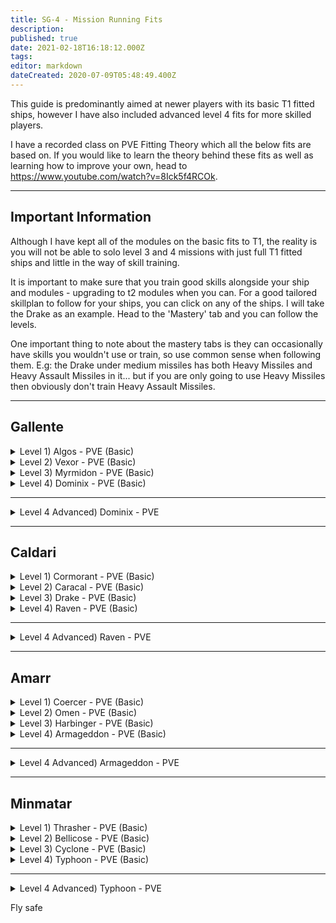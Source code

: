 ```yaml
---
title: SG-4 - Mission Running Fits
description: 
published: true
date: 2021-02-18T16:18:12.000Z
tags: 
editor: markdown
dateCreated: 2020-07-09T05:48:49.400Z
---
```


This guide is predominantly aimed at newer players with its basic T1 fitted ships, however I have also included advanced level 4 fits for more skilled players.

I have a recorded class on PVE Fitting Theory which all the below fits are based on. If you would like to learn the theory behind these fits as well as learning how to improve your own, head to https://www.youtube.com/watch?v=8Ick5f4RCOk.

---
## Important Information

Although I have kept all of the modules on the basic fits to T1, the reality is you will not be able to solo level 3 and 4 missions with just full T1 fitted ships and little in the way of skill training.

It is important to make sure that you train good skills alongside your ship and modules - upgrading to t2 modules when you can.  For a good tailored skillplan to follow for your ships, you can click on any of the ships. I will take the Drake as an example.  Head to the 'Mastery' tab and you can follow the levels.

One important thing to note about the mastery tabs is they can occasionally have skills you wouldn't use or train, so use common sense when following them.  E.g: the Drake under medium missiles has both Heavy Missiles and Heavy Assault Missiles in it... but if you are only going to use Heavy Missiles then obviously don't train Heavy Assault Missiles.

---
## Gallente
<details>
  <summary>Level 1) Algos - PVE (Basic)</summary>
[Algos, Algos - PVE (Basic)]

Small I-a Enduring Armor Repairer
Upgraded Multispectrum Coating I
AE-K Compact Drone Damage Amplifier

5MN Quad LiF Restrained Microwarpdrive
Eutectic Compact Cap Recharger
Denny Enduring Omnidirectional Tracking Link

125mm Compressed Coil Gun I
125mm Compressed Coil Gun I
125mm Compressed Coil Gun I
125mm Compressed Coil Gun I
125mm Compressed Coil Gun I
[Empty High slot]

[Empty Rig slot]
[Empty Rig slot]
[Empty Rig slot]


Hornet I x12


Antimatter Charge S x5000
Iron Charge S x5000
Tracking Speed Script x1
</details>
<details>
  <summary>Level 2) Vexor - PVE (Basic)</summary>
[Vexor, Vexor - PVE (Basic)]

AE-K Compact Drone Damage Amplifier
Medium I-a Enduring Armor Repairer
Medium I-a Enduring Armor Repairer
Prototype Compact Thermal Armor Hardener I
Prototype Compact Kinetic Armor Hardener I

50MN Y-T8 Compact Microwarpdrive
Medium Compact Pb-Acid Cap Battery
Medium Compact Pb-Acid Cap Battery
Denny Enduring Omnidirectional Tracking Link

Dual 150mm Compressed Coil Gun I
Dual 150mm Compressed Coil Gun I
Dual 150mm Compressed Coil Gun I
Drone Link Augmentor I

Medium Capacitor Control Circuit I
Medium Capacitor Control Circuit I
Medium Capacitor Control Circuit I


Hornet I x9
Vespa I x8


Antimatter Charge M x2500
Iron Charge M x2500
Tracking Speed Script x1
</details>
<details>
  <summary>Level 3) Myrmidon - PVE (Basic)</summary>
[Myrmidon, Myrmidon - PVE (Basic)]

Medium I-a Enduring Armor Repairer
Medium I-a Enduring Armor Repairer
Experimental Enduring Thermal Armor Hardener I
Experimental Enduring Kinetic Armor Hardener I
AE-K Compact Drone Damage Amplifier
AE-K Compact Drone Damage Amplifier

50MN Quad LiF Restrained Microwarpdrive
Large Compact Pb-Acid Cap Battery
Large Compact Pb-Acid Cap Battery
Denny Enduring Omnidirectional Tracking Link
Alumel-Wired Enduring Sensor Booster

Drone Link Augmentor I
Drone Link Augmentor I
[Empty High slot]
[Empty High slot]
[Empty High slot]

Medium Capacitor Control Circuit I
Medium Capacitor Control Circuit I
Medium Capacitor Control Circuit I


Hornet I x8
Vespa I x6
Warden I x4


Scan Resolution Script x1
Targeting Range Script x1
Optimal Range Script x1
Tracking Speed Script x1
</details>
<details>
  <summary>Level 4) Dominix - PVE (Basic)</summary>
[Dominix, Dominix - PVE (Basic)]

Large I-a Enduring Armor Repairer
Large I-a Enduring Armor Repairer
Experimental Enduring Kinetic Armor Hardener I
Experimental Enduring Thermal Armor Hardener I
AE-K Compact Drone Damage Amplifier
AE-K Compact Drone Damage Amplifier
AE-K Compact Drone Damage Amplifier

500MN Quad LiF Restrained Microwarpdrive
Large Compact Pb-Acid Cap Battery
Large Compact Pb-Acid Cap Battery
Alumel-Wired Enduring Sensor Booster
Denny Enduring Omnidirectional Tracking Link

Drone Link Augmentor I
Drone Link Augmentor I
Drone Link Augmentor I
425mm Prototype Gauss Gun
425mm Prototype Gauss Gun
425mm Prototype Gauss Gun

Large Capacitor Control Circuit I
Large Capacitor Control Circuit I
Large Capacitor Control Circuit I


Garde I x6
Hornet I x5
Vespa I x5
Warden I x6


Antimatter Charge L x1000
Iron Charge L x1000
Scan Resolution Script x1
Targeting Range Script x1
Optimal Range Script x1
Tracking Speed Script x1
</details>

---
<details>
  <summary>Level 4 Advanced) Dominix - PVE</summary>
[Dominix, Dominix - PVE]

Drone Damage Amplifier II
Drone Damage Amplifier II
Drone Damage Amplifier II
Large Armor Repairer II
Large Armor Repairer II
Kinetic Armor Hardener II
Thermal Armor Hardener II

500MN Y-T8 Compact Microwarpdrive
Large Compact Pb-Acid Cap Battery
Large Compact Pb-Acid Cap Battery
Sensor Booster II
Omnidirectional Tracking Link II

Drone Link Augmentor I
Drone Link Augmentor I
Drone Link Augmentor I
350mm Railgun II
350mm Railgun II
350mm Railgun II

Large Capacitor Control Circuit I
Large Capacitor Control Circuit I
Large Capacitor Control Circuit I


Garde II x5
Hornet II x9
Vespa II x8
Warden II x5


Javelin L x5000
Spike L x5000
Lead Charge L x5000
Scan Resolution Script x1
Targeting Range Script x1
Optimal Range Script x1
Tracking Speed Script x1
</details>

---
## Caldari
<details>
  <summary>Level 1) Cormorant - PVE (Basic)</summary>
[Cormorant, Cormorant - PVE (Basic)]

Magnetic Field Stabilizer I
Magnetic Field Stabilizer I

5MN Quad LiF Restrained Microwarpdrive
Small Clarity Ward Enduring Shield Booster
Eutectic Compact Cap Recharger

125mm Compressed Coil Gun I
125mm Compressed Coil Gun I
125mm Compressed Coil Gun I
125mm Compressed Coil Gun I
125mm Compressed Coil Gun I
125mm Compressed Coil Gun I
125mm Compressed Coil Gun I
[Empty High slot]

[Empty Rig slot]
[Empty Rig slot]
[Empty Rig slot]


Antimatter Charge S x5000
Iron Charge S x5000
</details>
<details>
  <summary>Level 2) Caracal - PVE (Basic)</summary>
[Caracal, Caracal - PVE (Basic)]

Ballistic Control System I
Ballistic Control System I
Pro-Nav Compact Missile Guidance Enhancer
Mark I Compact Reactor Control Unit

10MN Monopropellant Enduring Afterburner
Large F-S9 Regolith Compact Shield Extender
Large F-S9 Regolith Compact Shield Extender
Enduring Kinetic Shield Hardener
Enduring Thermal Shield Hardener

XR-3200 Heavy Missile Bay
XR-3200 Heavy Missile Bay
XR-3200 Heavy Missile Bay
XR-3200 Heavy Missile Bay
XR-3200 Heavy Missile Bay

Medium Core Defense Field Purger I
Medium Core Defense Field Purger I
Medium Core Defense Field Purger I


Hornet I x2


Scourge Heavy Missile x2500
</details>
<details>
  <summary>Level 3) Drake - PVE (Basic)</summary>
[Drake, Drake - PVE (Basic)]

Ballistic Control System I
Ballistic Control System I
Type-D Restrained Shield Power Relay
Type-D Restrained Shield Power Relay

10MN Monopropellant Enduring Afterburner
Large F-S9 Regolith Compact Shield Extender
Large F-S9 Regolith Compact Shield Extender
Enduring Thermal Shield Hardener
Enduring Kinetic Shield Hardener
Missile Guidance Computer I

XR-3200 Heavy Missile Bay
XR-3200 Heavy Missile Bay
XR-3200 Heavy Missile Bay
XR-3200 Heavy Missile Bay
XR-3200 Heavy Missile Bay
XR-3200 Heavy Missile Bay
[Empty High slot]

Medium Core Defense Field Purger I
Medium Core Defense Field Purger I
Medium Core Defense Field Purger I


Hornet I x5


Scourge Heavy Missile x2500
Missile Precision Script x1
</details>
<details>
  <summary>Level 4) Raven - PVE (Basic)</summary>
[Raven, Raven - PVE (Basic)]

Ballistic Control System I
Ballistic Control System I
Ballistic Control System I
Pro-Nav Compact Missile Guidance Enhancer
Pro-Nav Compact Missile Guidance Enhancer

X-Large Clarity Ward Enduring Shield Booster
Enduring Kinetic Shield Hardener
Enduring Thermal Shield Hardener
Stalwart Restrained Shield Boost Amplifier
Alumel-Wired Enduring Sensor Booster
Large Micro Jump Drive
100MN Monopropellant Enduring Afterburner

'Arbalest' Cruise Launcher I
'Arbalest' Cruise Launcher I
'Arbalest' Cruise Launcher I
'Arbalest' Cruise Launcher I
'Arbalest' Cruise Launcher I
'Arbalest' Cruise Launcher I
Drone Link Augmentor I

Large Capacitor Control Circuit I
Large Capacitor Control Circuit I
Large Capacitor Control Circuit I


Hornet I x5
Warden I x2


Scourge Cruise Missile x1000
Scan Resolution Script x1
Targeting Range Script x1
</details>

---
<details>
  <summary>Level 4 Advanced) Raven - PVE</summary>
[Raven, Raven - PVE]

Ballistic Control System II
Ballistic Control System II
Ballistic Control System II
Missile Guidance Enhancer II
Missile Guidance Enhancer II

X-Large Shield Booster II
Kinetic Shield Hardener II
Thermal Shield Hardener II
Shield Boost Amplifier II
F-90 Compact Sensor Booster
Large Micro Jump Drive
100MN Y-S8 Compact Afterburner

Cruise Missile Launcher II
Cruise Missile Launcher II
Cruise Missile Launcher II
Cruise Missile Launcher II
Cruise Missile Launcher II
Cruise Missile Launcher II
Drone Link Augmentor I

Large Processor Overclocking Unit I
Large Capacitor Control Circuit I
Large Capacitor Control Circuit I


Hornet II x5
Warden II x2


Scourge Fury Cruise Missile x2500
Scourge Precision Cruise Missile x2500
Scan Resolution Script x1
Targeting Range Script x1
</details>

---
## Amarr
<details>
  <summary>Level 1) Coercer - PVE (Basic)</summary>
[Coercer, Coercer - PVE (Basic)]

Small I-a Enduring Armor Repairer
Upgraded Multispectrum Coating I
Extruded Compact Heat Sink

5MN Quad LiF Restrained Microwarpdrive
Eutectic Compact Cap Recharger

Dual Anode Light Particle Stream I
Dual Anode Light Particle Stream I
Dual Anode Light Particle Stream I
Dual Anode Light Particle Stream I
Dual Anode Light Particle Stream I
Dual Anode Light Particle Stream I
Dual Anode Light Particle Stream I
Dual Anode Light Particle Stream I

[Empty Rig slot]
[Empty Rig slot]
[Empty Rig slot]


Multifrequency S x8
Radio S x8
</details>
<details>
  <summary>Level 2) Omen - PVE (Basic)</summary>
[Omen, Omen - PVE (Basic)]

Medium I-a Enduring Armor Repairer
Medium I-a Enduring Armor Repairer
Experimental Enduring Kinetic Armor Hardener I
Experimental Enduring Thermal Armor Hardener I
Type-D Restrained Capacitor Power Relay
Extruded Compact Heat Sink

50MN Quad LiF Restrained Microwarpdrive
Medium Compact Pb-Acid Cap Battery
F-12 Enduring Tracking Computer

Focused Anode Medium Particle Stream I
Focused Anode Medium Particle Stream I
Focused Anode Medium Particle Stream I
Focused Anode Medium Particle Stream I
Focused Anode Medium Particle Stream I

Medium Capacitor Control Circuit I
Medium Capacitor Control Circuit I
Medium Capacitor Control Circuit I


Hornet I x8


Multifrequency M x5
Radio M x5
Tracking Speed Script x1
</details>
<details>
  <summary>Level 3) Harbinger - PVE (Basic)</summary>
[Harbinger, Harbinger - PVE (Basic)]

Medium I-a Enduring Armor Repairer
Medium I-a Enduring Armor Repairer
Experimental Enduring Thermal Armor Hardener I
Experimental Enduring Kinetic Armor Hardener I
Extruded Compact Heat Sink
Extruded Compact Heat Sink

50MN Quad LiF Restrained Microwarpdrive
Medium Compact Pb-Acid Cap Battery
Medium Compact Pb-Acid Cap Battery
F-12 Enduring Tracking Computer

Heavy Modulated Energy Beam I
Heavy Modulated Energy Beam I
Heavy Modulated Energy Beam I
Heavy Modulated Energy Beam I
Heavy Modulated Energy Beam I
Heavy Modulated Energy Beam I
[Empty High slot]

Medium Capacitor Control Circuit I
Medium Capacitor Control Circuit I
Medium Capacitor Control Circuit I


Hornet I x5
Warden I x2


Multifrequency M x6
Radio M x6
Standard M x6
Optimal Range Script x1
Tracking Speed Script x1
</details>
<details>
  <summary>Level 4) Armageddon - PVE (Basic)</summary>
[Armageddon, Armageddon - PVE (Basic)]

Large I-a Enduring Armor Repairer
Large I-a Enduring Armor Repairer
Experimental Enduring Thermal Armor Hardener I
Experimental Enduring Kinetic Armor Hardener I
AE-K Compact Drone Damage Amplifier
AE-K Compact Drone Damage Amplifier
AE-K Compact Drone Damage Amplifier

500MN Quad LiF Restrained Microwarpdrive
Large Compact Pb-Acid Cap Battery
F-90 Compact Sensor Booster
Denny Enduring Omnidirectional Tracking Link

Drone Link Augmentor I
Drone Link Augmentor I
'Arbalest' Cruise Launcher I
'Arbalest' Cruise Launcher I
'Arbalest' Cruise Launcher I
'Arbalest' Cruise Launcher I
'Arbalest' Cruise Launcher I

Large Processor Overclocking Unit I
Large Capacitor Control Circuit I
Large Capacitor Control Circuit I


Garde I x6
Hornet I x5
Vespa I x5
Warden I x6


Scourge Cruise Missile x1000
Scan Resolution Script x1
Targeting Range Script x1
Optimal Range Script x1
Tracking Speed Script x1
</details>

---
<details>
  <summary>Level 4 Advanced) Armageddon - PVE</summary>
[Armageddon, Armageddon - PVE]

Large Armor Repairer II
Large Armor Repairer II
True Sansha Thermal Armor Hardener
True Sansha Kinetic Armor Hardener
Drone Damage Amplifier II
Drone Damage Amplifier II
Drone Damage Amplifier II

500MN Y-T8 Compact Microwarpdrive
Large Compact Pb-Acid Cap Battery
Alumel-Wired Enduring Sensor Booster
Omnidirectional Tracking Link II

Drone Link Augmentor II
Drone Link Augmentor II
Cruise Missile Launcher II
Cruise Missile Launcher II
Cruise Missile Launcher II
Cruise Missile Launcher II
Cruise Missile Launcher II

Large Processor Overclocking Unit I
Large Capacitor Control Circuit I
Large Capacitor Control Circuit I


Garde II x6
Hornet II x5
Vespa II x5
Warden II x6


Scourge Fury Cruise Missile x2500
Scourge Precision Cruise Missile x2500
Scan Resolution Script x1
Targeting Range Script x1
Optimal Range Script x1
Tracking Speed Script x1
</details>

---
## Minmatar
<details>
  <summary>Level 1) Thrasher - PVE (Basic)</summary>
[Thrasher, Thrasher - PVE (Basic)]

Counterbalanced Compact Gyrostabilizer
Counterbalanced Compact Gyrostabilizer

5MN Quad LiF Restrained Microwarpdrive
Small Clarity Ward Enduring Shield Booster
Eutectic Compact Cap Recharger

250mm Light Carbine Howitzer I
250mm Light Carbine Howitzer I
250mm Light Carbine Howitzer I
250mm Light Carbine Howitzer I
250mm Light Carbine Howitzer I
250mm Light Carbine Howitzer I
250mm Light Carbine Howitzer I
[Empty High slot]

[Empty Rig slot]
[Empty Rig slot]
[Empty Rig slot]


EMP S x1000
Proton S x1000
</details>
<details>
  <summary>Level 2) Bellicose - PVE (Basic)</summary>
[Bellicose, Bellicose - PVE (Basic)]

Ballistic Control System I
Ballistic Control System I
Pro-Nav Compact Missile Guidance Enhancer
Mark I Compact Power Diagnostic System

50MN Quad LiF Restrained Microwarpdrive
Large F-S9 Regolith Compact Shield Extender
Large F-S9 Regolith Compact Shield Extender
Enduring Kinetic Shield Hardener
Enduring Thermal Shield Hardener

XR-3200 Heavy Missile Bay
XR-3200 Heavy Missile Bay
XR-3200 Heavy Missile Bay
XR-3200 Heavy Missile Bay

Medium Core Defense Field Purger I
Medium Core Defense Field Purger I
Medium Core Defense Field Purger I


Hornet I x4
Vespa I x2


Scourge Heavy Missile x2500
</details>
<details>
  <summary>Level 3) Cyclone - PVE (Basic)</summary>
[Cyclone, Cyclone - PVE (Basic)]

Ballistic Control System I
Ballistic Control System I
Pro-Nav Compact Missile Guidance Enhancer
Type-D Restrained Shield Power Relay
Type-D Restrained Shield Power Relay

50MN Quad LiF Restrained Microwarpdrive
Large Azeotropic Restrained Shield Extender
Large Azeotropic Restrained Shield Extender
Enduring Kinetic Shield Hardener
Enduring Thermal Shield Hardener

XR-3200 Heavy Missile Bay
XR-3200 Heavy Missile Bay
XR-3200 Heavy Missile Bay
XR-3200 Heavy Missile Bay
XR-3200 Heavy Missile Bay
Shield Command Burst I
Drone Link Augmentor I

Medium Core Defense Field Purger I
Medium Core Defense Field Purger I
Medium Core Defense Field Purger I


Vespa I x5


Scourge Heavy Missile x2500
Shield Extension Charge x600
</details>
<details>
  <summary>Level 4) Typhoon - PVE (Basic)</summary>
[Typhoon, Typhoon - PVE (Basic)]

Ballistic Control System I
Ballistic Control System I
Ballistic Control System I
Large I-a Enduring Armor Repairer
Large I-a Enduring Armor Repairer
Experimental Enduring Thermal Armor Hardener I
Experimental Enduring Kinetic Armor Hardener I

500MN Quad LiF Restrained Microwarpdrive
Alumel-Wired Enduring Sensor Booster
Large Compact Pb-Acid Cap Battery
Large Compact Pb-Acid Cap Battery
Missile Guidance Computer I

'Arbalest' Cruise Launcher I
'Arbalest' Cruise Launcher I
'Arbalest' Cruise Launcher I
'Arbalest' Cruise Launcher I
'Arbalest' Cruise Launcher I
'Arbalest' Cruise Launcher I
Drone Link Augmentor I

Large Capacitor Control Circuit I
Large Capacitor Control Circuit I
Large Capacitor Control Circuit I


Hornet I x5
Warden I x4


Scourge Cruise Missile x2500
Missile Precision Script x1
Missile Range Script x1
Scan Resolution Script x1
Targeting Range Script x1
</details>

---
<details>
  <summary>Level 4 Advanced) Typhoon - PVE</summary>
[Typhoon, Typhoon - PVE]

Ballistic Control System II
Ballistic Control System II
Ballistic Control System II
Large Armor Repairer II
Large Armor Repairer II
Thermal Armor Hardener II
Kinetic Armor Hardener II

500MN Quad LiF Restrained Microwarpdrive
Sensor Booster II
Large Compact Pb-Acid Cap Battery
Large Cap Battery II
Missile Guidance Computer II

Cruise Missile Launcher II
Cruise Missile Launcher II
Cruise Missile Launcher II
Cruise Missile Launcher II
Cruise Missile Launcher II
Cruise Missile Launcher II
Drone Link Augmentor II

Large Capacitor Control Circuit I
Large Capacitor Control Circuit I
Large Processor Overclocking Unit I


Hornet II x5
Warden II x4


Scourge Fury Cruise Missile x2500
Scourge Precision Cruise Missile x2500
Missile Precision Script x1
Missile Range Script x1
Scan Resolution Script x1
Targeting Range Script x1
</details>
  

Fly safe